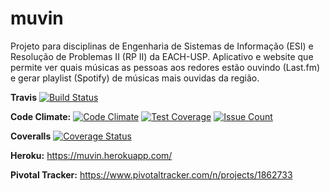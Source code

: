 # muvin
Projeto para disciplinas de Engenharia de Sistemas de Informação (ESI) e Resolução de Problemas II (RP II) da EACH-USP.
Aplicativo e website que permite ver quais músicas as pessoas aos redores estão ouvindo (Last.fm) e gerar playlist (Spotify) de músicas mais ouvidas da região.  

**Travis**
[![Build Status](https://travis-ci.com/julianomcl/muvin.svg?token=8YHdj38qghrAY9yN8w5k&branch=master)](https://travis-ci.com/julianomcl/muvin)

**Code Climate:**
[![Code Climate](https://codeclimate.com/github/julianomcl/muvin/badges/gpa.svg)](https://codeclimate.com/github/julianomcl/muvin) [![Test Coverage](https://codeclimate.com/github/julianomcl/muvin/badges/coverage.svg)](https://codeclimate.com/github/julianomcl/muvin/coverage) [![Issue Count](https://codeclimate.com/github/julianomcl/muvin/badges/issue_count.svg)](https://codeclimate.com/github/julianomcl/muvin)

**Coveralls**
[![Coverage Status](https://coveralls.io/repos/github/julianomcl/muvin/badge.svg?branch=master)](https://coveralls.io/github/julianomcl/muvin?branch=master)

**Heroku:** https://muvin.herokuapp.com/

**Pivotal Tracker:** https://www.pivotaltracker.com/n/projects/1862733
